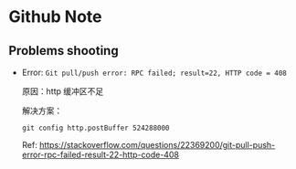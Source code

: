 # Github Note

## Problems shooting

* Error: `Git pull/push error: RPC failed; result=22, HTTP code = 408`

    原因：http 缓冲区不足

    解决方案：

    `git config http.postBuffer 524288000`

    Ref: <https://stackoverflow.com/questions/22369200/git-pull-push-error-rpc-failed-result-22-http-code-408>